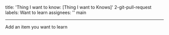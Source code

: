 
title: 'Thing I want to know: <file in title> [Thing I want to Knows]'
2-git-pull-request
labels: Want to learn
assignees: ''
 main


---


Add an item you want to learn


